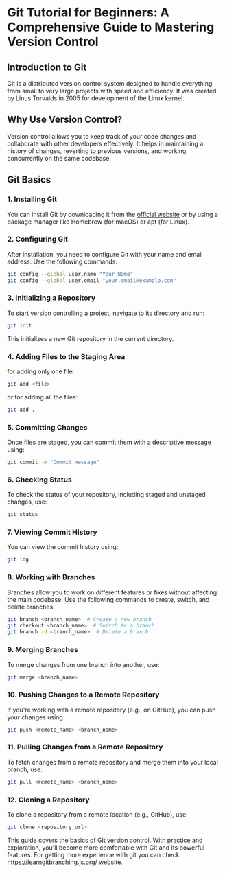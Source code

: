 # Git Tutorial for Beginners: A Comprehensive Guide to Mastering Version Control

## Introduction to Git

Git is a distributed version control system designed to handle everything from small to very large projects with speed and efficiency. It was created by Linus Torvalds in 2005 for development of the Linux kernel.

## Why Use Version Control?

Version control allows you to keep track of your code changes and collaborate with other developers effectively. It helps in maintaining a history of changes, reverting to previous versions, and working concurrently on the same codebase.

## Git Basics

### 1. Installing Git

You can install Git by downloading it from the [official website](https://git-scm.com/downloads) or by using a package manager like Homebrew (for macOS) or apt (for Linux).

### 2. Configuring Git

After installation, you need to configure Git with your name and email address. Use the following commands:

```bash
git config --global user.name "Your Name"
git config --global user.email "your.email@example.com"
```

### 3. Initializing a Repository

To start version controlling a project, navigate to its directory and run:

```bash
git init
```

This initializes a new Git repository in the current directory.

### 4. Adding Files to the Staging Area

for adding only one file:
```bash
git add <file>
```
or for adding all the files:
```bash
git add .
```

### 5. Committing Changes

Once files are staged, you can commit them with a descriptive message using:

```bash
git commit -m "Commit message"
```

### 6. Checking Status

To check the status of your repository, including staged and unstaged changes, use:

```bash
git status
```

### 7. Viewing Commit History

You can view the commit history using:

```bash
git log
```

### 8. Working with Branches

Branches allow you to work on different features or fixes without affecting the main codebase. Use the following commands to create, switch, and delete branches:

```bash
git branch <branch_name>  # Create a new branch
git checkout <branch_name>  # Switch to a branch
git branch -d <branch_name>  # Delete a branch
```

### 9. Merging Branches

To merge changes from one branch into another, use:

```bash
git merge <branch_name>
```

### 10. Pushing Changes to a Remote Repository

If you're working with a remote repository (e.g., on GitHub), you can push your changes using:

```bash
git push <remote_name> <branch_name>
```

### 11. Pulling Changes from a Remote Repository

To fetch changes from a remote repository and merge them into your local branch, use:

```bash
git pull <remote_name> <branch_name>
```

### 12. Cloning a Repository

To clone a repository from a remote location (e.g., GitHub), use:

```bash
git clone <repository_url>
```

This guide covers the basics of Git version control. With practice and exploration, you'll become more comfortable with Git and its powerful features.
For getting more experience with git you can check https://learngitbranching.js.org/ website.

